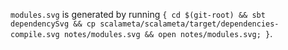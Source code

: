 `modules.svg` is generated by running `{ cd $(git-root) && sbt dependencySvg && cp scalameta/scalameta/target/dependencies-compile.svg notes/modules.svg && open notes/modules.svg; }`.